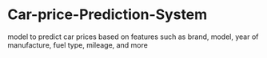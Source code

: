 # Car-price-Prediction-System
 model to predict car prices based on features such as brand, model, year of manufacture, fuel type, mileage, and more
